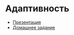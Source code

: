# Адаптивность

* [Презентация](https://github.com/cripi-interface-development/lectures/blob/master/06-adaptive/lecture.pdf)
* [Домашнее задание](https://github.com/cripi-interface-development/dz6-adaptive)

